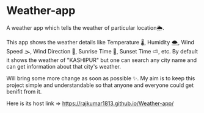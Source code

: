 # Weather-app

A weather app which tells the weather of particular location🌦.

This app shows the weather details like Temperature 🌡, Humidity 🌨, Wind Speed 🌫, Wind Direction 🧭, Sunrise Time 🌅, Sunset Time ⛅, etc.
By default it shows the weather of "KASHIPUR" but one can search any city name and can get information about that city's weather.

Will bring some more change as soon as possible ✨.
My aim is to keep this project simple and understandable so that anyone and everyone could get benifit from it.

Here is its host link =>   https://rajkumar1813.github.io/Weather-app/
